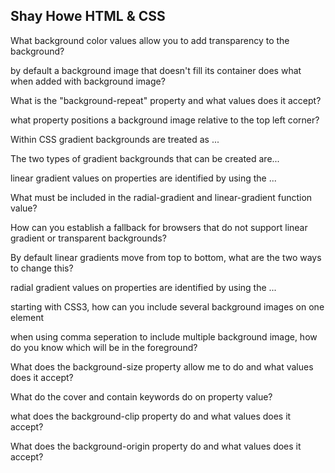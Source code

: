 ## Shay Howe HTML & CSS

What background color values allow you to add transparency to the background?

by default a background image that doesn't fill its container does what when added with background image?

What is the "background-repeat" property and what values does it accept?

what property positions a background image relative to the top left corner?

Within CSS gradient backgrounds are treated as ...

The two types of gradient backgrounds that can be created are...

linear gradient values on properties are identified by using the ...

What must be included in the radial-gradient and linear-gradient function value?

How can you establish a fallback for browsers that do not support linear gradient or transparent backgrounds?

By default linear gradients move from top to bottom, what are the two ways to change this?

radial gradient values on properties are identified by using the ...

starting with CSS3, how can you include several background images on one element

when using comma seperation to include multiple background image, how do you know which will be in the foreground?

What does the background-size property allow me to do and what values does it accept?

What do the cover and contain keywords do on property value?

what does the background-clip property do and what values does it accept?

What does the background-origin property do and what values does it accept?
